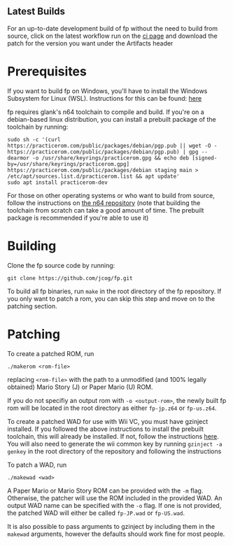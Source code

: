 ## Latest Builds
For an up-to-date development build of fp without the need to build from source, click on the latest workflow run on the [ci page](https://github.com/JCog/fp/actions/workflows/build-patches.yml) and download the patch for the version you want under the Artifacts header

# Prerequisites
If you want to build fp on Windows, you'll have to install the Windows Subsystem for Linux (WSL). Instructions for this can be found: [here](https://docs.microsoft.com/en-us/windows/wsl/install)

fp requires glank's n64 toolchain to compile and build. If you're on a debian-based linux distribution, you can install a prebuilt package of the toolchain by running:

    sudo sh -c '(curl https://practicerom.com/public/packages/debian/pgp.pub || wget -O - https://practicerom.com/public/packages/debian/pgp.pub) | gpg --dearmor -o /usr/share/keyrings/practicerom.gpg && echo deb [signed-by=/usr/share/keyrings/practicerom.gpg] https://practicerom.com/public/packages/debian staging main > /etc/apt/sources.list.d/practicerom.list && apt update'
    sudo apt install practicerom-dev

For those on other operating systems or who want to build from source, follow the instructions on [the n64 repository](https://github.com/glankk/n64) (note that building the toolchain from scratch can take a good amount of time. The prebuilt package is recommended if you're able to use it)


# Building
Clone the fp source code by running:

`git clone https://github.com/jcog/fp.git`  

To build all fp binaries, run `make` in the root directory of the fp repository.
If you only want to patch a rom, you can skip this step and move on to the patching section.

# Patching
To create a patched ROM, run

    ./makerom <rom-file>

replacing `<rom-file>` with the path to a unmodified (and 100% legally obtained) Mario Story (J) or Paper Mario (U) ROM.

If you do not specifiy an output rom with `-o <output-rom>`, the newly built fp rom will be located in the root directory as either `fp-jp.z64` or `fp-us.z64`.

To create a patched WAD for use with Wii VC, you must have gzinject installed. If you followed the above instructions to install the prebuilt toolchain, this will already be installed. If not, follow the instructions [here](https://github.com/krimtonz/gzinject). You will also need to generate the wii common key by running `gzinject -a genkey` in the root directory of the repository and following the instructions

To patch a WAD, run

    ./makewad <wad>

A Paper Mario or Mario Story ROM can be provided with the `-m` flag. Otherwise, the patcher will use the ROM included in the provided WAD. An output WAD name can be specified with the `-o` flag. If one is not provided, the patched WAD will either be called `fp-JP.wad` or `fp-US.wad`.

It is also possible to pass arguments to gzinject by including them in the `makewad` arguments, however the defaults should work fine for most people.